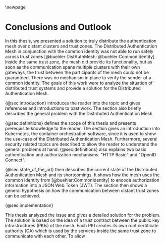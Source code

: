 \newpage

# Conclusions and Outlook

In this thesis, we presented a solution to truly distribute the authentication mesh over distant clusters and trust zones. The Distributed Authentication Mesh in conjunction with the common identity was not able to run safely across trust zones [@buehler:DistAuthMesh; @buehler:CommonIdentity]. Inside the same trust zone, the mesh did provide its functionality, but as soon as the communication spans multiple clusters with their own gateways, the trust between the participants of the mesh could not be guaranteed. There was no mechanism in place to verify the sender of a common identity. The goals of this work were to analyze the situation of distributed trust systems and provide a solution for the Distributed Authentication Mesh.

{@sec:introduction} introduces the reader into the topic and gives references and introductions to past work. The section also briefly describes the general problem with the Distributed Authentication Mesh.

{@sec:definitions} defines the scope of this thesis and presents prerequisite knowledge to the reader. The section gives an introduction into Kubernetes, the container orchestration software, since it is used to show the use-case of the Distributed Authentication Mesh. Furthermore, several security related topics are described to allow the reader to understand the general problems at hand. {@sec:definitions} also explains two basic authentication and authorization mechanisms: "HTTP Basic" and "OpenID Connect".

{@sec:state_of_the_art} then describes the current state of the Distributed Authentication Mesh and its shortcomings. It shows how the mesh uses the common identity from [@buehler:CommonIdentity] to encode authorization information into a JSON Web Token (JWT). The section then shows a general hypothesis on how the communication between distant trust zones can be achieved.

{@sec:implementation}

This thesis analyzed the issue and gives a detailed solution for the problem. The solution is based on the idea of a trust contract between the public key infrastructures (PKIs) of the mesh. Each PKI creates its own root certificate authority (CA) which is used by the services inside the same trust zone to communicate with each other. To allow
